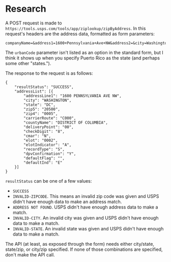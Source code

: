# Research

A POST request is made to `https://tools.usps.com/tools/app/ziplookup/zipByAddress`. In
this request's headers are the address data, formatted as form parameters:

```
companyName=&address1=1600+Pennsylvania+Ave+NW&address2=&city=Washington&state=DC&urbanCode=&zip=20500
```

The `urbanCode` parameter isn't listed as an option in the standard form, but I think it shows up
when you specify Puerto Rico as the state (and perhaps some other "states.").

The response to the request is as follows:

```
{
    "resultStatus": "SUCCESS",
    "addressList": [{
        "addressLine1": "1600 PENNSYLVANIA AVE NW",
        "city": "WASHINGTON",
        "state": "DC",
        "zip5": "20500",
        "zip4": "0005",
        "carrierRoute": "C000",
        "countyName": "DISTRICT OF COLUMBIA",
        "deliveryPoint": "00",
        "checkDigit": "8",
        "cmar": "N",
        "elot": "0002",
        "elotIndicator": "A",
        "recordType": "S",
        "dpvConfirmation": "Y",
        "defaultFlag": "",
        "defaultInd": "E"
    }]
}
```

`resultStatus` can be one of a few values:

* `SUCCESS`
* `INVALID-ZIPCODE`. This means an invalid zip code was given and USPS didn't have enough data
to make an address match.
* `ADDRESS NOT FOUND`. USPS didn't have enough address data to make a match.
* `INVALID-CITY`. An invalid city was given and USPS didn't have enough data to make a match.
* `INVALID-STATE`. An invalid state was given and USPS didn't have enough data to make a match.

The API (at least, as exposed through the form) needs either city/state, state/zip, or city/zip
specified. If none of those combinations are specified, don't make the API call.

